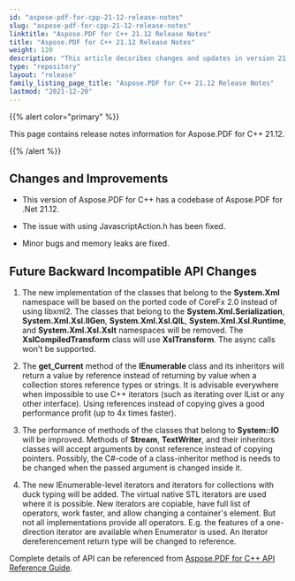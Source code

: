 ```yaml
---
id: "aspose-pdf-for-cpp-21-12-release-notes"
slug: "aspose-pdf-for-cpp-21-12-release-notes"
linktitle: "Aspose.PDF for C++ 21.12 Release Notes"
title: "Aspose.PDF for C++ 21.12 Release Notes"
weight: 120
description: "This article decsribes changes and updates in version 21.12 of Aspose.PDF for C++ library"
type: "repository"
layout: "release"
family_listing_page_title: "Aspose.PDF for C++ 21.12 Release Notes"
lastmod: "2021-12-20"
---
```


{{% alert color="primary" %}}

This page contains release notes information for Aspose.PDF for C++ 21.12.

{{% /alert %}}

## Changes and Improvements

+ This version of Aspose.PDF for C++ has a codebase of Aspose.PDF for .Net 21.12.

+ The issue with using JavascriptAction.h has been fixed.

+ Minor bugs and memory leaks are fixed.


## Future Backward Incompatible API Changes

1. The new implementation of the classes that belong to the **System.Xml** namespace will be based on the ported code of CoreFx 2.0 instead of using libxml2. The classes that belong to the **System.Xml.Serialization**, **System.Xml.Xsl.IlGen**, **System.Xml.Xsl.QIL**, **System.Xml.Xsl.Runtime**, and **System.Xml.Xsl.Xslt** namespaces will be removed. The **XslCompiledTransform** class will use **XslTransform**. The async calls won't be supported.

1. The **get_Current** method of the **IEnumerable** class and its inheritors will return a value by reference instead of returning by value when a collection stores reference types or strings. It is advisable everywhere when impossible to use C++ iterators (such as iterating over IList or any other interface). Using references instead of copying gives a good performance profit (up to 4x times faster).

1. The performance of methods of the classes that belong to **System::IO** will be improved. Methods of **Stream**, **TextWriter**, and their inheritors classes will accept arguments by const reference instead of copying pointers. Possibly, the C#-code of a class-inheritor method is needs to be changed when the passed argument is changed inside it.

1. The new IEnumerable-level iterators and iterators for collections with duck typing will be added. The virtual native STL iterators are used where it is possible. New iterators are copiable, have full list of operators, work faster, and allow changing a container's element. But not all implementations provide all operators. E.g. the features of a one-direction iterator are available when Enumerator is used. An iterator dereferencement return type will be changed to reference.

Complete details of API can be referenced from [Aspose.PDF for C++ API Reference Guide](https://reference.aspose.com/pdf/cpp).
